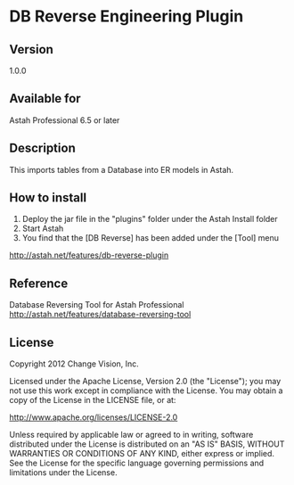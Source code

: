 DB Reverse Engineering Plugin
===============================

Version
----------------
1.0.0

Available for
----------------
Astah Professional 6.5 or later

Description
----------------
This imports tables from a Database into ER models in Astah.

How to install
----------------
1. Deploy the jar file in the "plugins" folder under the Astah Install folder
2. Start Astah
3. You find that the [DB Reverse] has been added under the [Tool] menu

http://astah.net/features/db-reverse-plugin

Reference
----------------
Database Reversing Tool for Astah Professional
http://astah.net/features/database-reversing-tool

License
---------------
Copyright 2012 Change Vision, Inc.

Licensed under the Apache License, Version 2.0 (the "License");
you may not use this work except in compliance with the License.
You may obtain a copy of the License in the LICENSE file, or at:

   <http://www.apache.org/licenses/LICENSE-2.0>

Unless required by applicable law or agreed to in writing, software
distributed under the License is distributed on an "AS IS" BASIS,
WITHOUT WARRANTIES OR CONDITIONS OF ANY KIND, either express or implied.
See the License for the specific language governing permissions and
limitations under the License.
